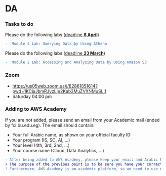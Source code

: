 # DA

### Tasks to do
Please do the following labs (<ins>deadline **6 April**</ins>)
```diff
-  Module 4 Lab: Querying Data by Using Athena
```
Please do the following labs (<ins>deadline **23 March**</ins>)
```diff
-  Module 2 Lab: Accessing and Analyzing Data by Using Amazon S3
```

### Zoom
- https://us05web.zoom.us/j/82861851614?pwd=1KCjaJbmRJvzLje2Kab3MuZVXNMuSL.1
- Saturday 04:00 pm

### Adding to AWS Academy
If you are not added, please send an email from your Academic mail (ended by fci.bu.edu.eg). The email should contain:
- Your full Arabic name, as shown on your official faculty ID
- Your program (IS, SC, AI, ...)
- Your level (4th, 3rd, 2nd, ...)
- Your course name (Cloud, Data Analytics, ...)
  
```diff
- After being added to AWS Academy, please keep your email and Arabic Full name as it is
+ The purpose of the previous point is to be sure you have your correct degrees based on your work in the course
! Furthermore, AWS Academy is an academic platform, so we need to use our Academic emails
``` 



<!--
#### Quizzes
```diff
+ "Chapter 4 Quiz" is now open. We have to solve it before 13 May.
+ "End of Course Assessment" is now open. We have to solve it before 13 May.
  - (to be able to take this assessment, we need to do the End of Course Survey first)
+ Oral degrees will depend on these online quizzes.
```
-->
<!--
```diff
+ كل عام وانتم بخير
- I will be available Today, 16 Apr, at 09:30 pm for any questions and course issues 
- At the below Zoom link, please inform all your colleagues
```
-->

<!--
#### Online Course
```diff
+ You have been added to a new online course called "IoT Fundamentals: Big Data Analytics".
- Please be sure you can access the course as there will be a quiz that we will need to solve.
+ Oral degrees will depend on the online quiz.
```
-->

<!--
#### Zoom Link
+ https://us05web.zoom.us/j/83518532308?pwd=NXNJVXRTZmQ0dnhuU3A5ODNtanBRUT09
 
## Lectures
The lectures are in the above PDF files.
-->
<!--
- **Lecture 1** 
  - File "DA-01.pdf" https://raw.githubusercontent.com/fcai-b/da/main/DA-01.pdf
-->
